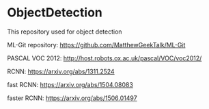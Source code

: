 # ObjectDetection
This repository used for object detection

ML-Git repository:
https://github.com/MatthewGeekTalk/ML-Git

PASCAL VOC 2012:
http://host.robots.ox.ac.uk/pascal/VOC/voc2012/

RCNN:
https://arxiv.org/abs/1311.2524

fast RCNN:
https://arxiv.org/abs/1504.08083

faster RCNN:
https://arxiv.org/abs/1506.01497
